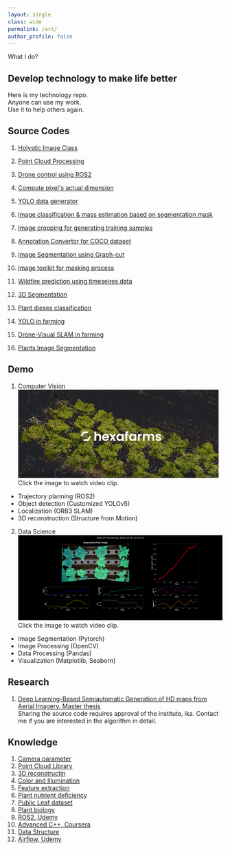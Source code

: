 ```yaml
---
layout: single
class: wide
permalink: /art/
author_profile: false
---
```

What I do?

## Develop technology to make life better
Here is my technology repo. \
Anyone can use my work. \
Use it to help others again.

## Source Codes

1. [Holystic Image Class](https://github.com/HexaFarms/Hexa_image)
2. [Point Cloud Processing](https://github.com/ccomkhj/PCL_Plants)
3. [Drone control using ROS2](https://github.com/ccomkhj/tello_ros_drone)
4. [Compute pixel's actual dimension](https://github.com/ccomkhj/Pixel_Area)
5. [YOLO data generator](https://github.com/ccomkhj/YOLO_data_generator)
6. [Image classification & mass estimation based on segmentation mask](https://github.com/ccomkhj/classify_seg_mask)

7. [Image cropping for generating training samples](https://github.com/ccomkhj/crop_generator)

8. [Annotation Convertor for COCO dataset](https://github.com/ccomkhj/COCO2MASK-Converter)
9. [Image Segmentation using Graph-cut](https://github.com/HexaFarms/GraphCut)
10. [Image toolkit for masking process](https://github.com/ccomkhj/palette)
11. [Wildfire prediction using timeseires data](https://github.com/ccomkhj/Spot-Challenge-Wildfires)
12. [3D Segmentation](https://github.com/ccomkhj/3D_Generation)

13. [Plant dieses classification](https://github.com/HexaFarms/MMClassification)
14. [YOLO in farming](https://github.com/HexaFarms/yolov5)
15. [Drone-Visual SLAM in farming](https://github.com/ccomkhj/ORB_SLAM3)
16. [Plants Image Segmentation](https://github.com/HexaFarms/MMsegmentation)


## Demo 
1. Computer Vision \
[![Computer Vision DEMO](..\img\demo_video.PNG)](https://www.linkedin.com/feed/update/urn:li:activity:6916075366126116864/ "CV Demo") \
Click the image to watch video clip. 
- Trajectory planning (ROS2)
- Object detection (Customized YOLOv5)
- Localization (ORB3 SLAM)
- 3D reconstruction (Structure from Motion)
2. Data Science \
[![Data Science DEMO](..\img\DataScience.png)](https://www.youtube.com/watch?v=0BWNJPVAx4I/ "DataScience Demo") \
Click the image to watch video clip. 
- Image Segmentation (Pytorch)
- Image Processing (OpenCV)
- Data Processing (Pandas)
- Visualization (Matplotlib, Seaborn)

## Research
1. [Deep Learning-Based Semiautomatic Generation of HD maps from Aerial Imagery, Master thesis ](https://drive.google.com/file/d/1q3pC5JXqJ754aHP2aQnkhm1GepznGFO5/view?usp=sharing) \
Sharing the source code requires approval of the institute, ika. Contact me if you are interested in the algorithm in detail.

## Knowledge

1. [Camera parameter](https://zesty-diagnostic-d99.notion.site/Camera-parameters-3d92a1adcfed4db5ac78ce2c3920dbbc)
2. [Point Cloud Library](https://zesty-diagnostic-d99.notion.site/Point-Cloud-Library-82907376be92423da826b1efb5fd979d)
3. [3D reconstructin](https://zesty-diagnostic-d99.notion.site/Method-of-3D-surface-reconstruction-SfM-33f7b026881b4492886607881cf4ebff)
4. [Color and Illumination](https://zesty-diagnostic-d99.notion.site/Colour-and-illumination-19881d5dc00a435aa7309b6387239685)
5. [Feature extraction](https://zesty-diagnostic-d99.notion.site/Feature-Extraction-in-Image-12a0518e242d43048087237ad4e3b564)
6. [Plant nutrient deficiency](https://zesty-diagnostic-d99.notion.site/Plant-Nutrition-Deficiency-6210108fcc1447ff88972e0cb198ebd9)
7. [Public Leaf dataset](https://zesty-diagnostic-d99.notion.site/Leaf-Dataset-ae1be0ffaae0405aae4c72002b198f00)
8. [Plant biology](https://zesty-diagnostic-d99.notion.site/Plant-Biology-9e152090427b49aa873526572010da81) 
9. [ROS2, Udemy](https://zesty-diagnostic-d99.notion.site/ROS2-Udemy-845ca132939748ea89f6faef66462ef7)
10. [Advanced C++, Coursera](https://zesty-diagnostic-d99.notion.site/Advanced-C-Coursera-9e41832c0cad4c549970ce9231b1155f)
11. [Data Structure](https://zesty-diagnostic-d99.notion.site/Data-Structure-d83e758cf5af4d88a251c56bf725987c)
12. [Airflow, Udemy](https://zesty-diagnostic-d99.notion.site/Apache-Airflow-204dce0a034c43559ed4f73863128de2)